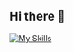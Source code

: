 ## Hi there 👋

[![My Skills](https://skillicons.dev/icons?i=js,html,css,wasm)](https://skillicons.dev)

